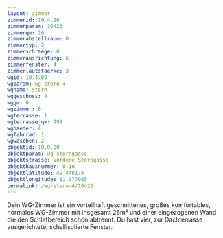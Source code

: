 ```yaml
---
layout: zimmer
zimmerid: 10.4.26
zimmerparam: 10426
zimmerqm: 26
zimmerabstellraum: 0
zimmertyp: 2
zimmerschraege: 0
zimmerausrichtung: 6
zimmerfenster: 4
zimmerlautstaerke: 3
wgid: 10.4.00
wgparam: wg-stern-4
wgname: Stern
wggeschoss: 4
wgqm: 6
wgzimmer: 6
wgterrasse: 1
wgterrasse_qm: 999
wgbaeder: 4
wgfahrrad: 1
wgwaschen: 2
objektid: 10.0.00
objektparam: wg-sterngasse
objektstrasse: Vordere Sterngasse
objekthausnummer: 8-10
objektlatitude: 49.448174
objektlongitude: 11.077985
permalink: /wg-stern-4/10426  
---
```

Dein WG-Zimmer ist ein vorteilhaft geschnittenes, großes komfortables, normales WG-Zimmer mit insgesamt 26m² und einer eingezogenen Wand die den Schlafbereich schön abtrennt. Du hast vier, zur Dachterrasse ausgerichtete, schallisolierte Fenster. 